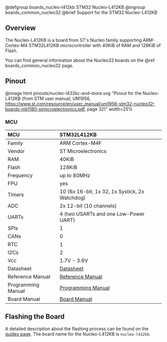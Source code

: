 @defgroup    boards_nucleo-l412kb STM32 Nucleo-L412KB
@ingroup     boards_common_nucleo32
@brief       Support for the STM32 Nucleo-L412KB

## Overview

The Nucleo-L412KB is a board from ST's Nucleo family supporting ARM-Cortex-M4
STM32L412KB microcontroller with 40KiB of RAM and 128KiB of Flash.

You can find general information about the Nucleo32 boards on the
@ref boards_common_nucleo32 page.

## Pinout

@image html pinouts/nucleo-l432kc-and-more.svg "Pinout for the Nucleo-L412KB (from STM user manual, UM1956, https://www.st.com/resource/en/user_manual/um1956-stm32-nucleo32-boards-mb1180-stmicroelectronics.pdf, page 32)" width=25%

### MCU

| MCU        |    STM32L412KB      |
|:---------- |:------------------- |
| Family     | ARM Cortex-M4F      |
| Vendor     | ST Microelectronics |
| RAM        | 40KiB               |
| Flash      | 128KiB              |
| Frequency  | up to 80MHz         |
| FPU        | yes                 |
| Timers     | 10 (6x 16-bit, 1x 32, 1x Systick, 2x Watchdog) |
| ADC        | 2x 12-bit (10 channels) |
| UARTs      | 4 (two USARTs and one Low-Power UART) |
| SPIs       | 1                   |
| CANs       | 0                   |
| RTC        | 1                   |
| I2Cs       | 2                   |
| Vcc        | 1.7V - 3.6V         |
| Datasheet  | [Datasheet](https://www.st.com/resource/en/datasheet/stm32l412c8.pdf) |
| Reference Manual | [Reference Manual](https://www.st.com/resource/en/reference_manual/rm0394-stm32l41xxx42xxx43xxx44xxx45xxx46xxx-advanced-armbased-32bit-mcus-stmicroelectronics.pdf)|
| Programming Manual | [Programming Manual](http://www.st.com/content/ccc/resource/technical/document/programming_manual/6c/3a/cb/e7/e4/ea/44/9b/DM00046982.pdf/files/DM00046982.pdf/jcr:content/translations/en.DM00046982.pdf) |
| Board Manual | [Board Manual](https://www.st.com/resource/en/user_manual/um1956-stm32-nucleo32-boards-mb1180-stmicroelectronics.pdf) |

## Flashing the Board

A detailed description about the flashing process can be found on the
[guides page](https://guide.riot-os.org/board_specific/stm32/).
The board name for the Nucleo-L412KB is `nucleo-l412kb`.
